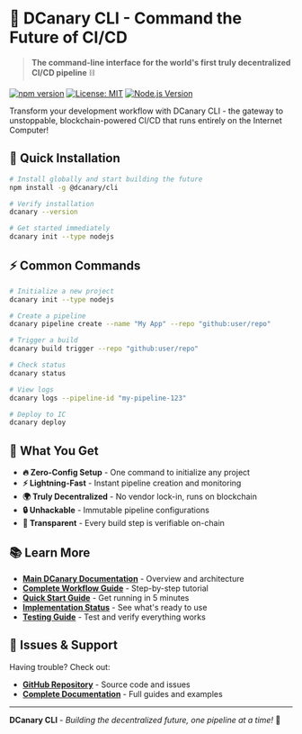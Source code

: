 # 🐤 DCanary CLI - Command the Future of CI/CD

> **The command-line interface for the world's first truly decentralized CI/CD pipeline** ⛓️

[![npm version](https://badge.fury.io/js/@dcanary/cli.svg)](https://www.npmjs.com/package/@dcanary/cli)
[![License: MIT](https://img.shields.io/badge/License-MIT-yellow.svg)](https://opensource.org/licenses/MIT)
[![Node.js Version](https://img.shields.io/badge/node-%3E%3D16.0.0-brightgreen)](https://nodejs.org)

Transform your development workflow with DCanary CLI - the gateway to unstoppable, blockchain-powered CI/CD that runs entirely on the Internet Computer!

## 🚀 Quick Installation

```bash
# Install globally and start building the future
npm install -g @dcanary/cli

# Verify installation
dcanary --version

# Get started immediately
dcanary init --type nodejs
```

## ⚡ Common Commands

```bash
# Initialize a new project
dcanary init --type nodejs

# Create a pipeline
dcanary pipeline create --name "My App" --repo "github:user/repo"

# Trigger a build
dcanary build trigger --repo "github:user/repo"

# Check status
dcanary status

# View logs
dcanary logs --pipeline-id "my-pipeline-123"

# Deploy to IC
dcanary deploy
```

## 🎯 What You Get

- **🔥 Zero-Config Setup** - One command to initialize any project
- **⚡ Lightning-Fast** - Instant pipeline creation and monitoring
- **🌍 Truly Decentralized** - No vendor lock-in, runs on blockchain
- **🔒 Unhackable** - Immutable pipeline configurations
- **👀 Transparent** - Every build step is verifiable on-chain

## 📚 Learn More

- **[Main DCanary Documentation](../../README.md)** - Overview and architecture
- **[Complete Workflow Guide](../COMPLETE_WORKFLOW_GUIDE.md)** - Step-by-step tutorial
- **[Quick Start Guide](../QUICK_START.md)** - Get running in 5 minutes
- **[Implementation Status](../IMPLEMENTATION_STATUS.md)** - See what's ready to use
- **[Testing Guide](../TESTING_PLAN.md)** - Test and verify everything works

## 🐛 Issues & Support

Having trouble? Check out:

- **[GitHub Repository](https://github.com/modaniels/Dcanary)** - Source code and issues
- **[Complete Documentation](../../README.md)** - Full guides and examples

---

**DCanary CLI** - *Building the decentralized future, one pipeline at a time!* 🚀
